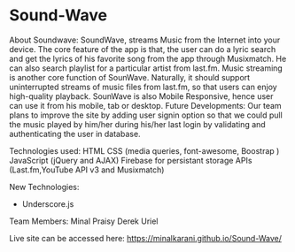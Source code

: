 # Sound-Wave


About Soundwave:
SoundWave, streams Music from the Internet into your device.
The core feature of the app is that, the user can do a lyric search and get the lyrics of his favorite song from the app through Musixmatch. He can also search playlist for a particular artist from last.fm.
Music streaming is another core function of SounWave. Naturally, it should support uninterrupted streams of music files from last.fm, so that users can enjoy high-quality playback.
SounWave is also Mobile Responsive, hence user can use it from his mobile, tab or desktop.
Future Developments: Our team plans to improve the site by adding user signin option so that we could pull the music played by him/her during his/her last login by validating and authenticating the user in database.

Technologies used:
HTML
CSS (media queries, font-awesome, Boostrap )
JavaScript (jQuery and AJAX)
Firebase for persistant storage
APIs (Last.fm,YouTube API v3 and Musixmatch)

New Technologies:
* Underscore.js

Team Members:
Minal 
Praisy
Derek
Uriel

Live site can be accessed here: https://minalkarani.github.io/Sound-Wave/
